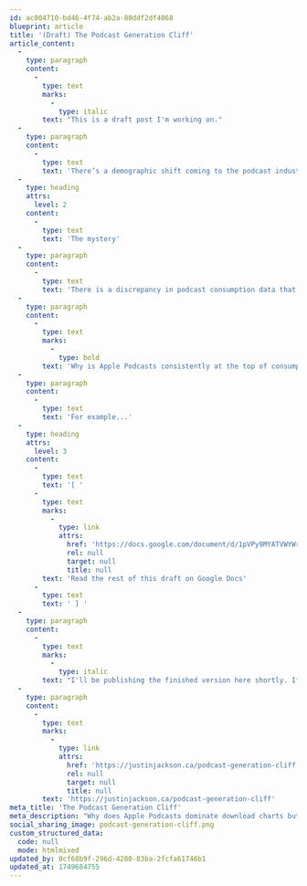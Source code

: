 ```yaml
---
id: ac004710-bd46-4f74-ab2a-80ddf2df4068
blueprint: article
title: '(Draft) The Podcast Generation Cliff'
article_content:
  -
    type: paragraph
    content:
      -
        type: text
        marks:
          -
            type: italic
        text: "This is a draft post I'm working on."
  -
    type: paragraph
    content:
      -
        type: text
        text: 'There’s a demographic shift coming to the podcast industry that few people are talking about, and even fewer are planning for. It could upend the foundations of what exists right now.'
  -
    type: heading
    attrs:
      level: 2
    content:
      -
        type: text
        text: 'The mystery'
  -
    type: paragraph
    content:
      -
        type: text
        text: 'There is a discrepancy in podcast consumption data that’s puzzled me:'
  -
    type: paragraph
    content:
      -
        type: text
        marks:
          -
            type: bold
        text: 'Why is Apple Podcasts consistently at the top of consumption graphs, but at the bottom of consumer preference graphs?'
  -
    type: paragraph
    content:
      -
        type: text
        text: 'For example...'
  -
    type: heading
    attrs:
      level: 3
    content:
      -
        type: text
        text: '[ '
      -
        type: text
        marks:
          -
            type: link
            attrs:
              href: 'https://docs.google.com/document/d/1pVPy9MYATVWYWrXjiQNTTV-BW5v3wWxeEDrvgVOt0RA/edit?tab=t.0'
              rel: null
              target: null
              title: null
        text: 'Read the rest of this draft on Google Docs'
      -
        type: text
        text: ' ] '
  -
    type: paragraph
    content:
      -
        type: text
        marks:
          -
            type: italic
        text: "I'll be publishing the finished version here shortly. If you share this post publicly, please use this URL so people can find it/bookmark it for the future:"
  -
    type: paragraph
    content:
      -
        type: text
        marks:
          -
            type: link
            attrs:
              href: 'https://justinjackson.ca/podcast-generation-cliff'
              rel: null
              target: null
              title: null
        text: 'https://justinjackson.ca/podcast-generation-cliff'
meta_title: 'The Podcast Generation Cliff'
meta_description: "Why does Apple Podcasts dominate download charts but rank last in listener preference? The answer reveals a demographic crisis threatening the podcast industry's future—and most people in podcasting don't even see it coming."
social_sharing_image: podcast-generation-cliff.png
custom_structured_data:
  code: null
  mode: htmlmixed
updated_by: 0cf68b9f-296d-4280-83ba-2fcfa61746b1
updated_at: 1749684755
---
```

